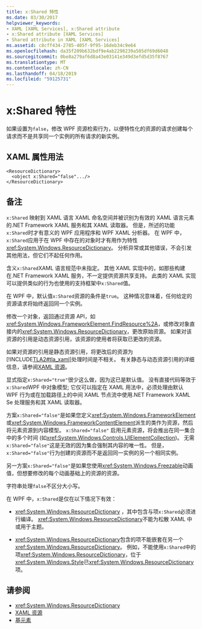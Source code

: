 ```yaml
---
title: x:Shared 特性
ms.date: 03/30/2017
helpviewer_keywords:
- XAML [XAML Services], x:Shared attribute
- x:Shared attribute [XAML Services]
- Shared attribute in XAML [XAML Services]
ms.assetid: c8cff434-2785-405f-9f95-16deb34c9e64
ms.openlocfilehash: da35f209b632bdf9e4ab2298239a505df69d6048
ms.sourcegitcommit: 0be8a279af6d8a43e03141e349d3efd5d35f8767
ms.translationtype: MT
ms.contentlocale: zh-CN
ms.lasthandoff: 04/18/2019
ms.locfileid: "59125731"
---
```

# <a name="xshared-attribute"></a>x:Shared 特性
如果设置为`false`，修改 WPF 资源检索行为，以便特性化的资源的请求创建每个请求而不是共享同一个实例的所有请求的新实例。  
  
## <a name="xaml-attribute-usage"></a>XAML 属性用法  
  
```xaml  
<ResourceDictionary>  
  <object x:Shared="false".../>  
</ResourceDictionary>  
```  
  
## <a name="remarks"></a>备注  
 `x:Shared` 映射到 XAML 语言 XAML 命名空间并被识别为有效的 XAML 语言元素的.NET Framework XAML 服务和其 XAML 读取器。 但是，所述的功能`x:Shared`时才有意义的 WPF 应用程序和 WPF XAML 分析器。 在 WPF 中，`x:Shared`应用于在 WPF 中存在的对象时才有用作为特性<xref:System.Windows.ResourceDictionary>。 分析异常或其他错误，不会引发其他用法，但它们不起任何作用。  
  
 含义`x:Shared`XAML 语言规范中未指定。 其他 XAML 实现中的，如那些构建在.NET Framework XAML 服务，不一定提供资源共享支持。 此类的 XAML 实现可以提供类似的行为也使用的支持框架中`x:Shared`值。  
  
 在 WPF 中，默认值`x:Shared`资源的条件是`true`。 这种情况意味着，任何给定的资源请求将始终返回同一个实例。  
  
 修改一个对象，返回通过资源 API，如<xref:System.Windows.FrameworkElement.FindResource%2A>，或修改对象直接内的<xref:System.Windows.ResourceDictionary>，更改原始资源。 如果对该资源的引用是动态资源引用，该资源的使用者将获取已更改的资源。  
  
 如果对资源的引用是静态资源引用，将更改后的资源为[!INCLUDE[TLA2#tla_xaml](../../../includes/tla2sharptla-xaml-md.md)]处理时间是不相关。 有关静态与动态资源引用的详细信息，请参阅[XAML 资源](../wpf/advanced/xaml-resources.md)。  
  
 显式指定`x:Shared="true"`很少这么做，因为这已是默认值。 没有直接代码等效于`x:Shared`WPF 中对象模型; 它仅可以指定在 XAML 用法中，必须处理由默认 WPF 行为或在加载路径上的中间 XAML 节点流中使用.NET Framework XAML Se 处理服务和其 XAML 读取器。  
  
 方案`x:Shared="false"`是如果您定义<xref:System.Windows.FrameworkElement>或<xref:System.Windows.FrameworkContentElement>派生的类作为资源，然后将元素资源到内容模型。 `x:Shared="false"` 启用元素资源，将会推出在同一集合中的多个时间 (如<xref:System.Windows.Controls.UIElementCollection>)。 无需`x:Shared="false"`这是无效的因为集合强制其内容的唯一性。 但是，`x:Shared="false"`行为创建的资源而不是返回同一实例的另一个相同实例。  
  
 另一方案`x:Shared="false"`是如果您使用<xref:System.Windows.Freezable>动画值，但想要修改的每个动画基础上的资源的资源。  
  
 字符串处理`false`不区分大小写。  
  
 在 WPF 中，`x:Shared`是仅在以下情况下有效：  
  
-   <xref:System.Windows.ResourceDictionary> ，其中包含与项`x:Shared`必须进行编译。 <xref:System.Windows.ResourceDictionary>不能为松散 XAML 中或用于主题。  
  
-   <xref:System.Windows.ResourceDictionary>包含的项不能嵌套在另一个<xref:System.Windows.ResourceDictionary>。 例如，不能使用`x:Shared`中的项<xref:System.Windows.ResourceDictionary>，位于<xref:System.Windows.Style>已<xref:System.Windows.ResourceDictionary>项。  
  
## <a name="see-also"></a>请参阅

- <xref:System.Windows.ResourceDictionary>
- [XAML 资源](../wpf/advanced/xaml-resources.md)
- [基元素](../wpf/advanced/base-elements.md)
